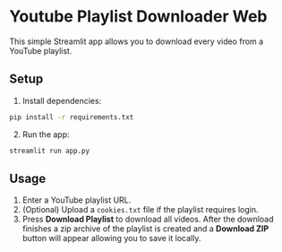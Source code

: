 # Youtube Playlist Downloader Web

This simple Streamlit app allows you to download every video from a YouTube playlist.

## Setup

1. Install dependencies:

```bash
pip install -r requirements.txt
```

2. Run the app:

```bash
streamlit run app.py
```

## Usage

1. Enter a YouTube playlist URL.
2. (Optional) Upload a `cookies.txt` file if the playlist requires login.
3. Press **Download Playlist** to download all videos. After the download finishes a zip archive of the playlist is created and a **Download ZIP** button will appear allowing you to save it locally.


